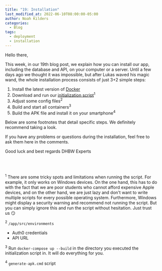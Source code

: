 ```yaml
---
title: "19: Installation"
last_modified_at: 2022-06-10T08:00:00-05:00
author: Noah Kilders
categories:
  - Blog
tags:
  - deployment
  - installation
---
```


Hello there,

This week, in our 19th blog post, we explain how you can install our app, including the database and API, on your computer or a server.
Until a few days ago we thought it was impossible, but after Lukas waved his magic wand, the whole installation process consists of just 3+2 simple steps:

1. Install the latest version of [Docker](https://www.docker.com/get-started/)
2. Download and run our [initialization script](https://github.com/DHBW-Experts/documents)<sup>1</sup>
3. Adjust some config files<sup>2</sup>
4. Build and start all containers<sup>3</sup>
5. Build the APK file and install it on your smartphone<sup>4</sup>

Below are some footnotes that detail specific steps. We definitely recommend taking a look.

If you have any problems or questions during the installation, feel free to ask them here in the comments.

Good luck and best regards
DHBW Experts

\
\
\
<sup>1</sup> There are some tricky spots and limitations when running the script.
For example, it only works on Windows devices. On the one hand, this has to do with the fact that we are poor students who cannot afford expensive Apple devices, and on the other hand, we are just lazy and don't want to write multiple scripts for every possible operating system.
Furthermore, Windows might display a security warning and recommend not running the script. But you can simply ignore this and run the script without hesitation. Just trust us 😏

<sup>2</sup>
`/app/src/environments`
- Auth0 credentials
- API URL

<sup>3</sup> Run `docker-compose up --build` in the directory you executed the initialization script in. It will do everything for you.

<sup>4</sup> `generate-apk.cmd` script